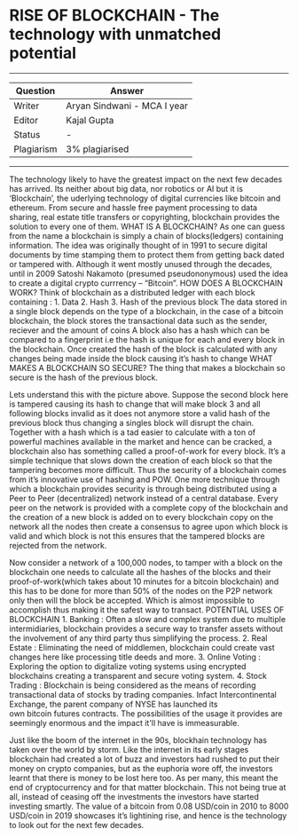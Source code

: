 # RISE OF BLOCKCHAIN - The technology with unmatched potential

---

| Question   | Answer                                                            |
| ---------- | ----------------------------------------------------------------- |
| Writer     | Aryan Sindwani - MCA I year                                       |
| Editor     | Kajal Gupta                                                       |
| Status     | -                                                                 |
| Plagiarism | 3% plagiarised                                                    |

---

The technology likely to have the greatest impact on the next few decades has arrived. Its neither about big data, nor robotics or AI but it is ‘Blockchain’, the uderlying technology of digital currencies like bitcoin and ethereum. From secure and hassle free payment processing to data sharing, real estate title transfers or copyrighting, blockchain provides the solution to every one of them.
WHAT IS A BLOCKCHAIN?
As one can guess from the name a blockchain is simply a chain of blocks(ledgers) containing information. The idea was originally thought of in 1991 to secure digital documents by time stamping them to protect them from getting back dated or tampered with. Although it went mostly unused through the decades, until in 2009 Satoshi Nakamoto (presumed pseudononymous) used the idea to create a digital crypto currrency – “Bitcoin”.
HOW DOES A BLOCKCHAIN WORK?
Think of blockchain as a distributed ledger with each block containing :
    1. Data
    2. Hash 
    3. Hash of the previous block
The data stored in a single block depends on the type of a blockchain, in the case of a bitcoin blockchain, the block stores the transactional data such as the sender, reciever and the amount of coins
A block also has a hash which can be compared to a fingerprint i.e the hash is unique for each and every block in the blockchain. Once created the hash of the block is calculated with any changes being made inside the block causing it’s hash to change
WHAT MAKES A BLOCKCHAIN SO SECURE?
The thing that makes a blockchain so secure is the hash of the previous block.

Lets understand this with the picture above. Suppose the second block here is tampered causing its hash to change that will make block 3 and all following blocks invalid as it does not anymore store a valid hash of the previous block thus changing a singles block will disrupt the chain.
Together with a hash which is a tad easier to calculate with a ton of powerful machines available in the market and hence can be cracked, a blockchain also has something called a proof-of-work for every block. It’s a simple technique that slows down the creation of each block so that the tampering becomes more difficult. Thus the security of a blockchain comes from it’s innovative use of hashing and POW.
One more technique through which a blockchain provides security is through being distributed using a Peer to Peer (decentralized) network instead of a central database. Every peer on the network is provided with a complete copy of the blockchain and the creation of a new block is added on to every blockchain copy on the network all the nodes then create a consensus to agree upon which block is valid and which block is not this ensures that the tampered blocks are rejected from the network.


Now consider a network of a 100,000 nodes, to tamper with a block on the blockchain one needs to calculate all the hashes of the blocks and their proof-of-work(which takes about 10 minutes for a bitcoin blockchain) and this has to be done for more than 50% of the nodes on the P2P network only then will the block be accepted. Which is almost impossible to accomplish thus making it the safest way to transact.
POTENTIAL USES OF BLOCKCHAIN
    1. Banking : Often a slow and complex system due to multiple intermidiaries, blockchain provides a secure way to transfer assets without the involvement of any third party thus simplifying the process.
    2. Real Estate : Eliminating the need of middlemen, blockchain could create vast changes here like processing title deeds and more.
    3. Online Voting : Exploring the option to digitalize voting systems using encrypted blockchains creating a transparent and secure voting system.
    4. Stock Trading : Blockchain is being considered as the means of recording transactional data of stocks by trading companies. Infact Intercontinental Exchange, the parent company of NYSE has  launched its own bitcoin futures contracts.
The possibilities of the usage it provides are seemingly enormous and the impact it'll have is immeasurable.

Just like the boom of the internet in the 90s, blockhain technology has taken over the world by storm. Like the internet in its early stages blockchain had created a lot of buzz and investors had rushed to put their money on crypto companies, but as the euphoria wore off, the investors learnt that there is money to be lost here too. As per many, this meant the end of cryptocurrency and for that matter blockchain. This not being true at all, instead of ceasing off the investments the investors have started investing smartly.
The value of a bitcoin from 0.08 USD/coin in 2010 to 8000 USD/coin in 2019 showcases it’s lightining rise, and hence is the technology to look out for the next few decades.
